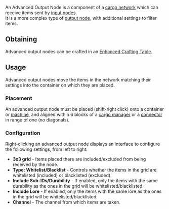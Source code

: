 An Advanced Output Node is a component of a [cargo network](https://github.com/Slimefun/Slimefun4/wiki/Cargo-Management) which can receive items sent by [input nodes](https://github.com/Slimefun/Slimefun4/wiki/Input-Node).<br> It is a more complex type of [output node](https://github.com/Slimefun/Slimefun4/wiki/Output-Node), with additional settings to filter items.

## Obtaining
Advanced output nodes can be crafted in an [Enhanced Crafting Table](https://github.com/Slimefun/Slimefun4/wiki/Enhanced-Crafting-Table).

## Usage
Advanced output nodes move the items in the network matching their settings into the container on which they are placed.

### Placement
An advanced output node must be placed (shift-right click) onto a container or [machine](https://github.com/Slimefun/Slimefun4/wiki/Electric-Machines), and aligned within 6 blocks of a [cargo manager](https://github.com/Slimefun/Slimefun4/wiki/Cargo-Manager) or a [connector](https://github.com/Slimefun/Slimefun4/wiki/Connector-Node) in range of one (no diagonals).

### Configuration
Right-clicking an advanced output node displays an interface to configure the following settings, from left to right:
* **3x3 grid** - Items placed there are included/excluded from being received by the node.
* **Type: Whitelist/Blacklist** - Controls whether the items in the grid are whitelisted (included) or blacklisted (excluded).
* **Include Sub-IDs/Durability** - If enabled, only the items with the same durability as the ones in the grid will be whitelisted/blacklisted.
* **Include Lore** - If enabled, only the items with the same lore as the ones in the grid will be whitelisted/blacklisted.
* **Channel** - The channel from which items are taken.
